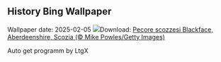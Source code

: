 ## History Bing Wallpaper
Wallpaper date: 2025-02-05
![](https://www.bing.com/th?id=OHR.ScottishSheep_IT-IT3106374740_UHD.jpg&w=1000)Download: [Pecore scozzesi Blackface, Aberdeenshire, Scozia (© Mike Powles/Getty Images)](https://www.bing.com/th?id=OHR.ScottishSheep_IT-IT3106374740_UHD.jpg)

Auto get programm by LtgX
